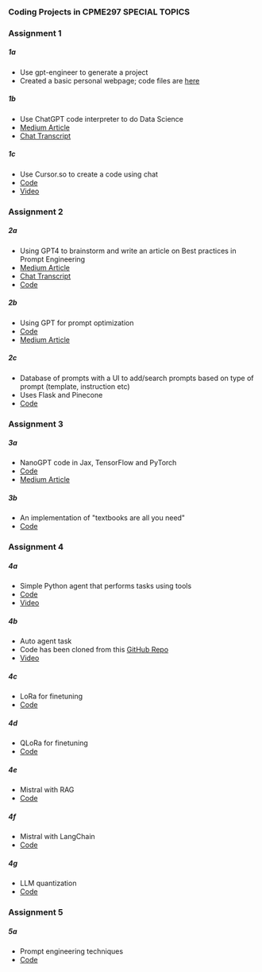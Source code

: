 ### Coding Projects in CPME297 SPECIAL TOPICS

### Assignment 1

##### 1a
- Use gpt-engineer to generate a project 
- Created a basic personal webpage; code files are [here](https://github.com/shernee/06_CMPE297/tree/main/Assignment1/gpt_engineer/projects/personal_page)

##### 1b
- Use ChatGPT code interpreter to do Data Science
- [Medium Article](https://medium.com/@neelearning93/using-chatgpts-code-interpreter-to-solve-a-data-science-problem-1b36736ad79f)
- [Chat Transcript](https://chat.openai.com/share/c065a96b-3c13-4dd9-b15c-40418f881f6a) 

##### 1c
- Use Cursor.so to create a code using chat
- [Code](https://github.com/shernee/06_CMPE297/tree/main/Assignment1/cursor_copilot/projects/python)
- [Video](https://drive.google.com/drive/u/0/folders/1Q7qRiP9lLFr2CRHC2-lyczKC1iibFQrP)

### Assignment 2

##### 2a
- Using GPT4 to brainstorm and write an article on Best practices in Prompt Engineering
- [Medium Article](https://medium.com/@neelearning93/mastering-the-art-of-communication-with-ai-a-deep-dive-into-prompt-engineering-cd07ab0fa42f)
- [Chat Transcript](https://chat.openai.com/share/efb6cb13-3312-4db2-ae41-3b28628cf06d)
- [Code](https://github.com/shernee/06_CMPE297/blob/main/Assignment2/Prompt_critic.ipynb)

##### 2b
- Using GPT for prompt optimization
- [Code](https://github.com/shernee/06_CMPE297/blob/main/Assignment2/Prompt_optimize.ipynb)
- [Medium Article](https://medium.com/@neelearning93/an-introduction-to-interactive-prompt-optimization-fa3ad9218f7)

##### 2c
- Database of prompts with a UI to add/search prompts based on type of prompt (template, instruction etc)
- Uses Flask and Pinecone
- [Code](https://github.com/shernee/06_CMPE297/blob/main/Assignment2/2c)

### Assignment 3

##### 3a
- NanoGPT code in Jax, TensorFlow and PyTorch
- [Code](https://github.com/shernee/06_CMPE297/blob/main/Assignment3/3a)
- [Medium Article](https://medium.com/@neelearning93/building-and-implementing-nanogpt-e2e2e653344e)

##### 3b
- An implementation of "textbooks are all you need"
- [Code](https://github.com/shernee/06_CMPE297/blob/main/Assignment3/3b/textbooks-are-all-you-need.ipynb)

### Assignment 4

##### 4a
- Simple Python agent that performs tasks using tools
- [Code](https://github.com/shernee/06_CMPE297/blob/main/Assignment4/simple_agent.py)
- [Video](https://drive.google.com/file/d/1jbZVzP14IR_YJCqs4hOUt7wZJ4-Wte5U/view?usp=sharing)

##### 4b
- Auto agent task
- Code has been cloned from this [GitHub Repo](https://github.com/Link-AGI/AutoAgents)
- [Video](https://drive.google.com/file/d/1Mx-Lifq91YyYbATHY4HwkKSejzXNNprn/view?usp=drive_link)

##### 4c
- LoRa for finetuning
- [Code](https://github.com/shernee/06_CMPE297/blob/main/Assignment4/Lora_Llama2.ipynb)

##### 4d
- QLoRa for finetuning
- [Code](https://github.com/shernee/06_CMPE297/blob/main/Assignment4/QLora_Llama2.ipynb)

##### 4e
- Mistral with RAG
- [Code](https://github.com/shernee/06_CMPE297/blob/main/Assignment4/Mistral_with_RAG.ipynb)

##### 4f
- Mistral with LangChain
- [Code](https://github.com/shernee/06_CMPE297/blob/main/Assignment4/Mistral_with_LangChain.ipynb)

##### 4g
- LLM quantization
- [Code](https://github.com/shernee/06_CMPE297/blob/main/Assignment4/LLM_Quantization.ipynb)

### Assignment 5

##### 5a
- Prompt engineering techniques
- [Code](https://github.com/shernee/06_CMPE297/blob/main/Assignment5/Prompt_Engineering_Techniques.ipynb)
